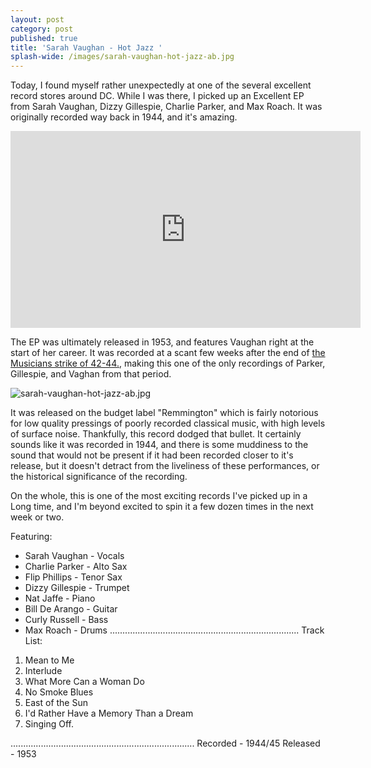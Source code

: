```yaml
---
layout: post
category: post
published: true
title: 'Sarah Vaughan - Hot Jazz '
splash-wide: /images/sarah-vaughan-hot-jazz-ab.jpg
---
```

Today, I found myself rather unexpectedly at one of the several excellent record stores around DC. While I was there, I picked up an Excellent EP from Sarah Vaughan, Dizzy Gillespie, Charlie Parker, and Max Roach. It was originally recorded way back in 1944, and it's amazing. 

<iframe width="560" height="315" src="https://www.youtube.com/embed/73qlAEhyyhc" frameborder="0" allowfullscreen></iframe>

The EP was ultimately released in 1953, and features Vaughan right at the start of her career. It was recorded at a scant few weeks after the end of [the Musicians strike of 42-44.](https://en.wikipedia.org/wiki/1942%E2%80%9344_musicians%27_strike), making this one of the only recordings of Parker, Gillespie, and Vaghan from that period. 

![sarah-vaughan-hot-jazz-ab.jpg]({{site.baseurl}}/images/sarah-vaughan-hot-jazz-ab.jpg)

It was released on the budget label "Remmington" which is fairly notorious for low quality pressings of poorly recorded classical music, with high levels of surface noise. Thankfully, this record dodged that bullet. It certainly sounds like it was recorded in 1944, and there is some muddiness to the sound that would not be present if it had been recorded closer to it's release, but it doesn't detract from the liveliness of these performances, or the historical significance of the recording. 

On the whole, this is one of the most exciting records I've picked up in a Long time, and I'm beyond excited to spin it a few dozen times in the next week or two. 

Featuring: 

- Sarah Vaughan - Vocals
- Charlie Parker - Alto Sax
- Flip Phillips - Tenor Sax
- Dizzy Gillespie - Trumpet
- Nat Jaffe - Piano
- Bill De Arango - Guitar
- Curly Russell - Bass
- Max Roach - Drums
...........................................................................
Track List: 

1. Mean to Me
2. Interlude
3. What More Can a Woman Do
4. No Smoke Blues
5. East of the Sun
6. I'd Rather Have a Memory Than a Dream
7. Singing Off.

.........................................................................
Recorded - 1944/45
Released - 1953
